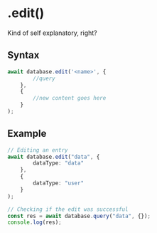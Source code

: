 # .edit()

Kind of self explanatory, right?

## Syntax
```ts
await database.edit('<name>', {
		//query
	}, 
	{
		//new content goes here
	}
);
```

## Example

```ts
// Editing an entry
await database.edit("data", {
		dataType: "data"
	}, 
	{
		dataType: "user"
	}
);

// Checking if the edit was successful
const res = await database.query("data", {});
console.log(res);
```
